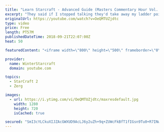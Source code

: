 ```yaml
---
title: "Learn Starcraft - Advanced Guide (Masters Commentary Hour Vol. 1)"
excerpt: "They said if I stopped talking they'd take away my ladder points. Next one I upload will have more terran/toss blame RNGesus."
originalUrl: https://youtube.com/watch?v=OeQMTUZjdtc
type: video
price: Free
length: PT57M
publishedDateTime: 2018-09-21T22:07:00Z
heat: 50

featuredContent: "<iframe width=\"800\" height=\"500\" frameborder=\"0\" src=\"https://www.youtube.com/embed/OeQMTUZjdtc\" allow=\"accelerometer; autoplay; encrypted-media; gyroscope; picture-in-picture\" allowfullscreen></iframe>"

provider:
  name: WinterStarcraft
  domain: youtube.com

topics:
  - StarCraft 2
  - Zerg

images:
  - url: https://i.ytimg.com/vi/OeQMTUZjdtc/maxresdefault.jpg
    width: 1280
    height: 720
    isCached: true

secured: "SmI3cYLCkuXIJZAcGWXUD9AcLJ6y2uZh+9q+ZUWcFkBfT1fIGsn9Tu0+R7INwxsWU54cLIMEgzokXJpLu86/F8jj0tgWjjXsKFMvBlpZYQNIxihC3/POFwldLgefs4Lpnggsvt/MFP32cQ+x+6jutBUC0cO5pjmLKegh+OcIQlgCMjLMBs4HdBYqvlUJLBlvBJVkYJ2T5W38+qZtTaA3az1T3HkMGl0hg3oxSKOf+vHS1Dl7A27IfpeSw/GqlA8Q2pTmvAgl4PxEeAo+jiU0lff5frcxlAaayftEC5NGJMPtS8+Uh98P3bAcrjgsLd99yHk4Gj2eBw45es8Y6oaDXASMchu3husz9d+f9X0qkdCQ2ymEi+3dkMyieYgaTjHou88DLBml1myvkiYRjP9C4Z5AoW59effs4Djoui3NP7s=;hAJ/z6YhoFG5eQgy4th3cQ=="
---
```


